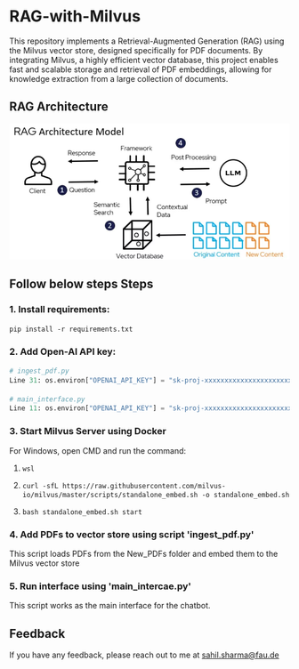 # RAG-with-Milvus
This repository implements a Retrieval-Augmented Generation (RAG) using the Milvus vector store, designed specifically for PDF documents. By integrating Milvus, a highly efficient vector database, this project enables fast and scalable storage and retrieval of PDF embeddings, allowing for knowledge extraction from a large collection of documents.

## RAG Architecture
[![RAG Architecture](images/rag_architecture.png)](https://medium.com/@bijit211987/designing-high-performing-rag-systems-464260b76815)

## Follow below steps Steps
### 1. Install requirements:
```
pip install -r requirements.txt
```
### 2. Add Open-AI API key:
```python
# ingest_pdf.py
Line 31: os.environ["OPENAI_API_KEY"] = "sk-proj-xxxxxxxxxxxxxxxxxxxxxxxxxxxxxxxxxxxxxx"

# main_interface.py
Line 11: os.environ["OPENAI_API_KEY"] = "sk-proj-xxxxxxxxxxxxxxxxxxxxxxxxxxxxxxxxxxxxxx"
```

### 3. Start Milvus Server using Docker
For Windows, open CMD and run the command:
1. ```
   wsl
   ```
2. ```
   curl -sfL https://raw.githubusercontent.com/milvus-io/milvus/master/scripts/standalone_embed.sh -o standalone_embed.sh
   ```
3. ```
   bash standalone_embed.sh start
   ```

### 4. Add PDFs to vector store using script 'ingest_pdf.py'
This script loads PDFs from the New_PDFs folder and embed them to the Milvus vector store

### 5. Run interface using 'main_intercae.py'
This script works as the main interface for the chatbot.

## Feedback
If you have any feedback, please reach out to me at sahil.sharma@fau.de
